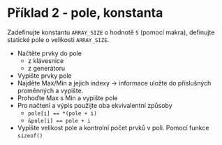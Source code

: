 # Příklad 2 - pole, konstanta

Zadefinujte konstantu `ARRAY_SIZE` o hodnotě `5` (pomocí makra), definujte statické pole o velikosti `ARRAY_SIZE`.

- Načtěte prvky do pole
    - z klávesnice
    - z generátoru
- Vypište prvky pole
- Najděte Max/Min a jejich indexy → informace uložte do příslušných proměnných a vypište.
- Prohoďte Max s Min a vypište pole
- Pro načtení a výpis použijte oba ekvivalentní způsoby
    - `pole[i] == *(pole + i)`
    - `&pole[i] == pole + i`
- Vypište velikost pole a kontrolní počet prvků v poli. Pomocí funkce `sizeof()`